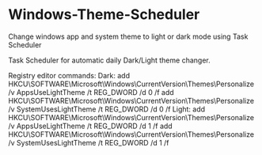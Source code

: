 # Windows-Theme-Scheduler
Change windows app and system theme to light or dark mode using Task Scheduler


Task Scheduler for automatic daily Dark/Light theme changer. 

Registry editor commands:
Dark:
add HKCU\SOFTWARE\Microsoft\Windows\CurrentVersion\Themes\Personalize /v AppsUseLightTheme /t REG_DWORD /d 0 /f
add HKCU\SOFTWARE\Microsoft\Windows\CurrentVersion\Themes\Personalize /v SystemUsesLightTheme /t REG_DWORD /d 0 /f
Light:
add HKCU\SOFTWARE\Microsoft\Windows\CurrentVersion\Themes\Personalize /v AppsUseLightTheme /t REG_DWORD /d 1 /f
add HKCU\SOFTWARE\Microsoft\Windows\CurrentVersion\Themes\Personalize /v SystemUsesLightTheme /t REG_DWORD /d 1 /f
